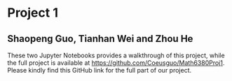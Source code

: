 # Project 1
## Shaopeng Guo, Tianhan Wei and Zhou He

These two Jupyter Notebooks provides a walkthrough of this project, while the full project is available at https://github.com/Coeusguo/Math6380Proj1. Please kindly find this GitHub link for the full part of our project.